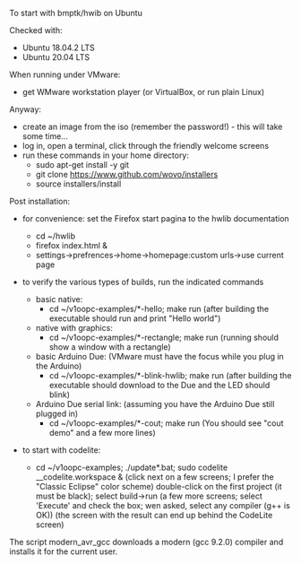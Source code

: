 To start with bmptk/hwib on Ubuntu 

Checked with:

   - Ubuntu 18.04.2 LTS
   - Ubuntu 20.04 LTS

When running under VMware:

- get WMware workstation player (or VirtualBox, or run plain Linux)

Anyway:

- create an image from the iso (remember the password!) - this will take some time...
- log in, open a terminal, click through the friendly welcome screens
- run these commands in your home directory:
   - sudo apt-get install -y git
   - git clone https://www.github.com/wovo/installers
   - source installers/install
   
Post installation:   
   
- for convenience: set the Firefox start pagina to the hwlib documentation
   - cd ~/hwlib
   - firefox index.html &
   - settings->prefrences->home->homepage:custom urls->use current page   
   
- to verify the various types of builds, run the indicated commands
   - basic native:
      - cd ~/v1oopc-examples/*-hello; make run
      (after building the executable should run and print "Hello world")
   - native with graphics:
      - cd ~/v1oopc-examples/*-rectangle; make run
      (running should show a window with a rectangle)
   - basic Arduino Due:
      (VMware must have the focus while you plug in the Arduino)
      - cd ~/v1oopc-examples/*-blink-hwlib; make run
      (after building the executable should download to the Due and the LED should blink)
   - Arduino Due serial link:
      (assuming you have the Arduino Due still plugged in)
      - cd ~/v1oopc-examples/*-cout; make run 
      (You should see "cout demo" and a few more lines)
	  
- to start with codelite:
   - cd ~/v1oopc-examples; ./update*.bat; sudo codelite __codelite.workspace &
   (click next on a few screens; I prefer the "Classic Eclipse" color scheme)
   double-click on the first project (it must be black); select build->run
   (a few more screens; select 'Execute' and check the box; wen asked, select any compiler (g++ is OK))
   (the screen with the result can end up behind the CodeLite screen)
   
   
The script modern_avr_gcc downloads a modern (gcc 9.2.0)
compiler and installs it for the current user.



   